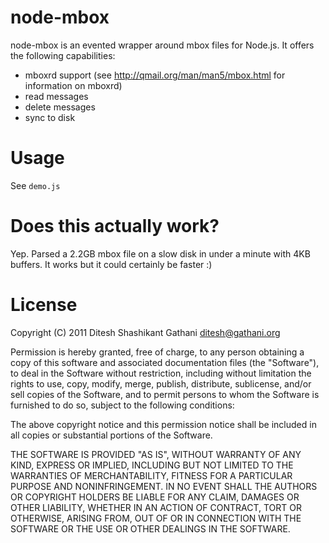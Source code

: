 # node-mbox

node-mbox is an evented wrapper around mbox files for Node.js. It offers the following capabilities:

* mboxrd support (see http://qmail.org/man/man5/mbox.html for information on mboxrd)
* read messages
* delete messages
* sync to disk

# Usage

See `demo.js`

# Does this actually work?

Yep. Parsed a 2.2GB mbox file on a slow disk in under a minute with 4KB buffers. It works but it could certainly be faster :)

# License

Copyright (C) 2011 Ditesh Shashikant Gathani <ditesh@gathani.org>

Permission is hereby granted, free of charge, to any person obtaining a copy of
this software and associated documentation files (the "Software"), to deal in
the Software without restriction, including without limitation the rights to
use, copy, modify, merge, publish, distribute, sublicense, and/or sell copies
of the Software, and to permit persons to whom the Software is furnished to do
so, subject to the following conditions:

The above copyright notice and this permission notice shall be included in all
copies or substantial portions of the Software.

THE SOFTWARE IS PROVIDED "AS IS", WITHOUT WARRANTY OF ANY KIND, EXPRESS OR
IMPLIED, INCLUDING BUT NOT LIMITED TO THE WARRANTIES OF MERCHANTABILITY,
FITNESS FOR A PARTICULAR PURPOSE AND NONINFRINGEMENT. IN NO EVENT SHALL THE
AUTHORS OR COPYRIGHT HOLDERS BE LIABLE FOR ANY CLAIM, DAMAGES OR OTHER
LIABILITY, WHETHER IN AN ACTION OF CONTRACT, TORT OR OTHERWISE, ARISING FROM,
OUT OF OR IN CONNECTION WITH THE SOFTWARE OR THE USE OR OTHER DEALINGS IN THE
SOFTWARE.
